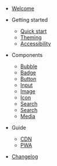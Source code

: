 - [Welcome](welcome.md)

- Getting started

  - [Quick start](getting-started/quickstart.md)
  - [Theming](getting-started/themeing.md)
  - [Accessibility](getting-started/accessibility.md)

- Components

  - [Bubble](components/bubble.md)
  - [Badge](components/badges.md)
  - [Button](components/button.md)
  - [Input](components/input.md)
  - [Image](components/image.md)
  - [Icon](components/todo.md)
  - [Search](components/todo.md)
  - [Search](components/search.md)
  - [Media](components/media.md)

- Guide

  - [CDN](guide/cdn.md)
  - [PWA](guide/pwa.md)

- [Changelog](changelog.md)
